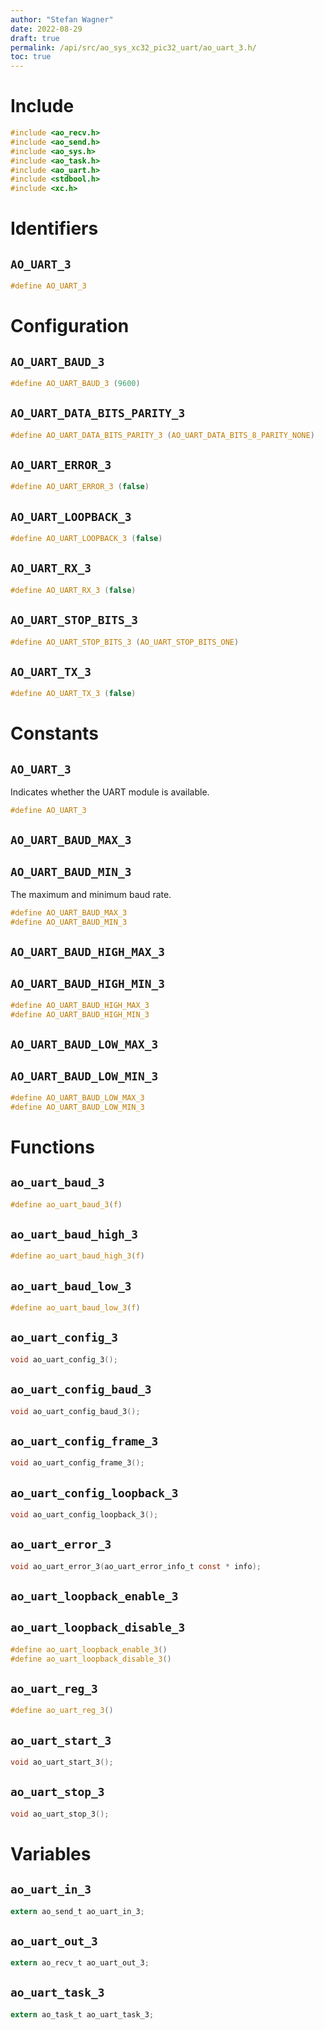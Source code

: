 ```yaml
---
author: "Stefan Wagner"
date: 2022-08-29
draft: true
permalink: /api/src/ao_sys_xc32_pic32_uart/ao_uart_3.h/
toc: true
---
```


# Include

```c
#include <ao_recv.h>
#include <ao_send.h>
#include <ao_sys.h>
#include <ao_task.h>
#include <ao_uart.h>
#include <stdbool.h>
#include <xc.h>
```

# Identifiers

## `AO_UART_3`

```c
#define AO_UART_3
```

# Configuration

## `AO_UART_BAUD_3`

```c
#define AO_UART_BAUD_3 (9600)
```

## `AO_UART_DATA_BITS_PARITY_3`

```c
#define AO_UART_DATA_BITS_PARITY_3 (AO_UART_DATA_BITS_8_PARITY_NONE)
```

## `AO_UART_ERROR_3`

```c
#define AO_UART_ERROR_3 (false)
```

## `AO_UART_LOOPBACK_3`

```c
#define AO_UART_LOOPBACK_3 (false)
```

## `AO_UART_RX_3`

```c
#define AO_UART_RX_3 (false)
```

## `AO_UART_STOP_BITS_3`

```c
#define AO_UART_STOP_BITS_3 (AO_UART_STOP_BITS_ONE)
```

## `AO_UART_TX_3`

```c
#define AO_UART_TX_3 (false)
```

# Constants

## `AO_UART_3`

Indicates whether the UART module is available.

```c
#define AO_UART_3
```

## `AO_UART_BAUD_MAX_3`
## `AO_UART_BAUD_MIN_3`

The maximum and minimum baud rate.

```c
#define AO_UART_BAUD_MAX_3
#define AO_UART_BAUD_MIN_3
```

## `AO_UART_BAUD_HIGH_MAX_3`
## `AO_UART_BAUD_HIGH_MIN_3`

```c
#define AO_UART_BAUD_HIGH_MAX_3
#define AO_UART_BAUD_HIGH_MIN_3
```

## `AO_UART_BAUD_LOW_MAX_3`
## `AO_UART_BAUD_LOW_MIN_3`

```c
#define AO_UART_BAUD_LOW_MAX_3
#define AO_UART_BAUD_LOW_MIN_3
```

# Functions

## `ao_uart_baud_3`

```c
#define ao_uart_baud_3(f)
```

## `ao_uart_baud_high_3`

```c
#define ao_uart_baud_high_3(f)
```

## `ao_uart_baud_low_3`

```c
#define ao_uart_baud_low_3(f)
```

## `ao_uart_config_3`

```c
void ao_uart_config_3();
```

## `ao_uart_config_baud_3`

```c
void ao_uart_config_baud_3();
```

## `ao_uart_config_frame_3`

```c
void ao_uart_config_frame_3();
```

## `ao_uart_config_loopback_3`

```c
void ao_uart_config_loopback_3();
```

## `ao_uart_error_3`

```c
void ao_uart_error_3(ao_uart_error_info_t const * info);
```

## `ao_uart_loopback_enable_3`
## `ao_uart_loopback_disable_3`

```c
#define ao_uart_loopback_enable_3()
#define ao_uart_loopback_disable_3()
```

## `ao_uart_reg_3`

```c
#define ao_uart_reg_3()
```

## `ao_uart_start_3`

```c
void ao_uart_start_3();
```

## `ao_uart_stop_3`

```c
void ao_uart_stop_3();
```

# Variables

## `ao_uart_in_3`

```c
extern ao_send_t ao_uart_in_3;
```

## `ao_uart_out_3`

```c
extern ao_recv_t ao_uart_out_3;
```

## `ao_uart_task_3`

```c
extern ao_task_t ao_uart_task_3;
```

